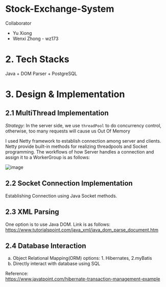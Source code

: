# Stock-Exchange-System

Collaborator
* Yu Xiong
* Wenxi Zhong - wz173

# 2. Tech Stacks
Java + DOM Parser + PostgreSQL


# 3. Design & Implementation

## 2.1 MultiThread Implementation
*Strategy*: In the server side, we use `threadPool` to do concurrency control, otherwise, too many requests will cause us Out Of Memory

I used Netty framework to establish connection among server and clients. Netty provide built-in methods for realizing threadpools and Socket programming. The workflows of how Server handles a connection and assign it to a WorkerGroup is as follows:

![image](https://user-images.githubusercontent.com/101923398/229297448-a59833df-8a37-4160-b260-5099fb20c95f.png)



## 2.2 Socket Connection Implementation
Establishing Connection using Java Socket methods. 

## 2.3 XML Parsing
One option is to use Java DOM. Link is as follows:     
https://www.tutorialspoint.com/java_xml/java_dom_parse_document.htm


## 2.4 Database Interaction
&nbsp;  a. Object Relational Mapping(ORM) options: 1. Hibernates, 2.myBatis     
&nbsp;  b. Directly interact with database using SQL     

Reference:    
https://www.javatpoint.com/hibernate-transaction-management-example
